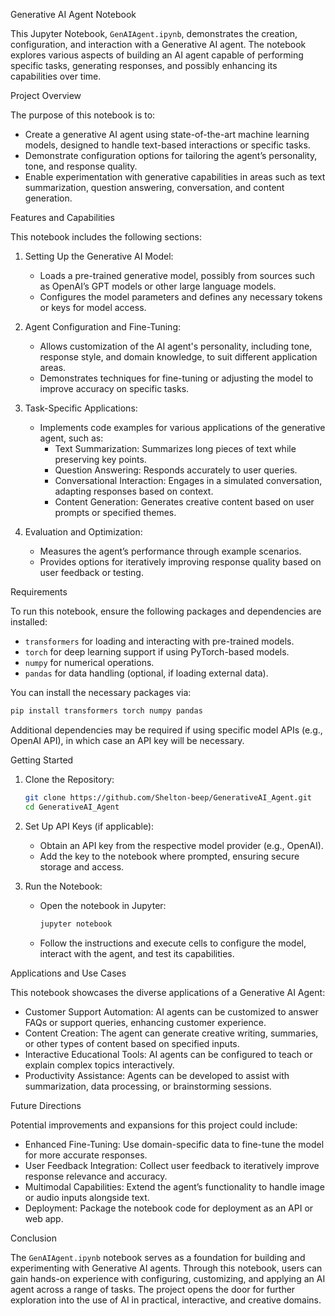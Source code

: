 Generative AI Agent Notebook

This Jupyter Notebook, `GenAIAgent.ipynb`, demonstrates the creation, configuration, and interaction with a Generative AI agent. The notebook explores various aspects of building an AI agent capable of performing specific tasks, generating responses, and possibly enhancing its capabilities over time.

Project Overview

The purpose of this notebook is to:

- Create a generative AI agent using state-of-the-art machine learning models, designed to handle text-based interactions or specific tasks.
- Demonstrate configuration options for tailoring the agent’s personality, tone, and response quality.
- Enable experimentation with generative capabilities in areas such as text summarization, question answering, conversation, and content generation.

Features and Capabilities

This notebook includes the following sections:

1. Setting Up the Generative AI Model:
   - Loads a pre-trained generative model, possibly from sources such as OpenAI’s GPT models or other large language models.
   - Configures the model parameters and defines any necessary tokens or keys for model access.
2. Agent Configuration and Fine-Tuning:

   - Allows customization of the AI agent's personality, including tone, response style, and domain knowledge, to suit different application areas.
   - Demonstrates techniques for fine-tuning or adjusting the model to improve accuracy on specific tasks.

3. Task-Specific Applications:

   - Implements code examples for various applications of the generative agent, such as:
     - Text Summarization: Summarizes long pieces of text while preserving key points.
     - Question Answering: Responds accurately to user queries.
     - Conversational Interaction: Engages in a simulated conversation, adapting responses based on context.
     - Content Generation: Generates creative content based on user prompts or specified themes.

4. Evaluation and Optimization:
   - Measures the agent’s performance through example scenarios.
   - Provides options for iteratively improving response quality based on user feedback or testing.

Requirements

To run this notebook, ensure the following packages and dependencies are installed:

- `transformers` for loading and interacting with pre-trained models.
- `torch` for deep learning support if using PyTorch-based models.
- `numpy` for numerical operations.
- `pandas` for data handling (optional, if loading external data).

You can install the necessary packages via:

```bash
pip install transformers torch numpy pandas
```

Additional dependencies may be required if using specific model APIs (e.g., OpenAI API), in which case an API key will be necessary.

Getting Started

1. Clone the Repository:

   ```bash
   git clone https://github.com/Shelton-beep/GenerativeAI_Agent.git
   cd GenerativeAI_Agent
   ```

2. Set Up API Keys (if applicable):

   - Obtain an API key from the respective model provider (e.g., OpenAI).
   - Add the key to the notebook where prompted, ensuring secure storage and access.

3. Run the Notebook:
   - Open the notebook in Jupyter:
     ```bash
     jupyter notebook
     ```
   - Follow the instructions and execute cells to configure the model, interact with the agent, and test its capabilities.

Applications and Use Cases

This notebook showcases the diverse applications of a Generative AI Agent:

- Customer Support Automation: AI agents can be customized to answer FAQs or support queries, enhancing customer experience.
- Content Creation: The agent can generate creative writing, summaries, or other types of content based on specified inputs.
- Interactive Educational Tools: AI agents can be configured to teach or explain complex topics interactively.
- Productivity Assistance: Agents can be developed to assist with summarization, data processing, or brainstorming sessions.

Future Directions

Potential improvements and expansions for this project could include:

- Enhanced Fine-Tuning: Use domain-specific data to fine-tune the model for more accurate responses.
- User Feedback Integration: Collect user feedback to iteratively improve response relevance and accuracy.
- Multimodal Capabilities: Extend the agent’s functionality to handle image or audio inputs alongside text.
- Deployment: Package the notebook code for deployment as an API or web app.

Conclusion

The `GenAIAgent.ipynb` notebook serves as a foundation for building and experimenting with Generative AI agents. Through this notebook, users can gain hands-on experience with configuring, customizing, and applying an AI agent across a range of tasks. The project opens the door for further exploration into the use of AI in practical, interactive, and creative domains.
